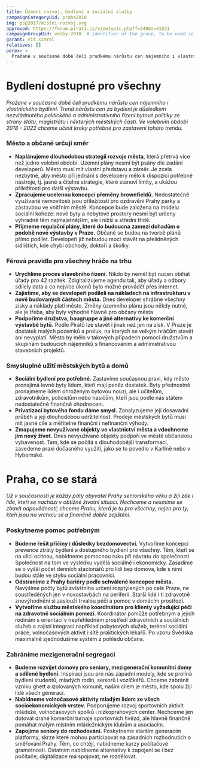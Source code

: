```yaml
---
title: Územní rozvoj, bydlení a sociální služby
campaignCategoryUid: praha2018
img: psp2017/mistni-rozvoj.svg
approved: https://forum.pirati.cz/viewtopic.php?f=349&t=41531
campaignGroupUid: volby-2018  # identifier of the group, to be used in program point
garant: vit.simral
relatives: []
perex: >
  Pražané v současné době čelí prudkému nárůstu cen nájemního i vlastnického bydlení. Trend nárůstu cen za bydlení je důsledkem nezvládnutého politického a administrativního řízení bytové politiky ze strany státu, magistrátu i některých městských částí. Ve volebním období 2018 - 2022 chceme učinit kroky potřebné pro zastavení tohoto trendu.
---
```


# Bydlení dostupné pro všechny

*Pražané v současné době čelí prudkému nárůstu cen nájemního i vlastnického bydlení. Trend nárůstu cen za bydlení je důsledkem nezvládnutého politického a administrativního řízení bytové politiky ze strany státu, magistrátu i některých městských částí. Ve volebním období 2018 - 2022 chceme učinit kroky potřebné pro zastavení tohoto trendu.*

### Město a občané určují směr
* **Naplánujeme dlouhodobou strategii rozvoje města**, která přetrvá více než jedno
volební období. Uzemní plány nesmí být psány dle zadání developerů. Město musí
mít vlastní představu a záměr. Je zcela nezbytné, aby město při jednání s developery
mělo k dispozici potřebné nástroje, tj. jasné a čitelné strategie, které stanoví limity, a
ukážou příležitosti pro další výstavbu.
* **Zpracujeme ucelenou koncepci přeměny brownfieldů.** Nedostatečně využívané
nemovitosti jsou příležitostí pro ozdravění Prahy parky a zástavbou ve vnitřním
městě. Koncepce bude založena na modelu sociální koheze: nové byty a nebytové
prostory nesmí být určeny výhradně těm nejmajetnějším, ale i nižší a střední třídě.
* **Přijmeme regulační plány, které do budoucna zamezí dohadům o podobě nové výstavby v Praze.** Občané se budou na tvorbě plánů přímo podílet. Developeři již
nebudou moci stavět na přelidněných sídlištích, kde chybí obchody, doktoři a školky.

### Férová pravidla pro všechny hráče na trhu
* **Urychlíme proces stavebního řízení.** Nikdo by neměl být nucen obíhat úřady pro
42 razítek. Zdigitalizujeme agendu tak, aby úřady a odbory sdílely data a co nejvíce
úkonů bylo možné provádět přes internet.
* **Zajistíme, aby se developeři podíleli na nákladech na infrastrukturu v nově budovaných částech města.** Dnes developer shrábne všechny zisky a náklady platí
město. Změny územního plánu jsou někdy nutné, ale je třeba, aby byly výhodné
hlavně pro občany města
* **Podpoříme družstva, baugruppe a jiné alternativy ke komerční výstavbě bytů.**
Podle Pirátů lze stavět i jinak než jen na zisk. V Praze je dostatek malých pozemků a
proluk, na kterých se velkým hráčům stavět ani nevyplatí. Město by mělo v takových
případech pomoci družstvům a skupinám budoucích nájemníků s financováním a
administrativou stavebních projektů.

### Smysluplné užití městských bytů a domů
* **Sociální bydlení pro potřebné.** Zastavíme současnou praxi, kdy město pronajímá
levně byty lidem, kteří mají peněz dostatek. Byty přednostně pronajmeme lidem
ohroženým bytovou nouzí, ale i učitelům, zdravotníkům, policistům nebo hasičům,
kteří jsou podle nás státem nedostatečně finančně ohodnoceni.
* **Privatizaci bytového fondu dáme smysl.** Zanalyzujeme její dosavadní průběh a její
dlouhodobou udržitelnost. Prodeje městských bytů musí mít jasné cíle a měřitelné
finanční i nefinanční výhody.
* **Zmapujeme nevyužívané objekty ve vlastnictví města a vdechneme jim nový život.** Dnes nevyužívané objekty podpoří ve městě občanskou vybavenost. Tam, kde
se počítá s dlouhodobější transformací, zavedeme praxi dočasného využití, jako se
to povedlo v Karlíně nebo v Hybernské.

# Praha, co se stará
*Už v současnosti je každý pátý obyvatel Prahy seniorského věku a žijí zde i lidé, kteří
se nachází v obtížné životní situaci. Nechceme a nesmíme se zbavit odpovědnosti;
chceme Prahu, která je tu pro všechny, nejen pro ty, kteří jsou na vrcholu sil a
finančně dobře zajištěni.*

### Poskytneme pomoc potřebným
* **Budeme řešit příčiny i důsledky bezdomovectví.** Vytvoříme koncepci prevence
ztráty bydlení a dostupného bydlení pro všechny. Těm, kteří se na ulici ocitnou,
nabídneme pomocnou ruku při návratu do společnosti. Společnost na tom ve
výsledku vydělá sociálně i ekonomicky. Zasadíme se o vyšší počet denních
stacionářů pro lidi bez domova, kde s nimi budou stále ve styku sociální pracovníci.
* **Odstraníme z Prahy bariéry podle schválené koncepce města.** Navýšíme počty
bytů zvláštního určení rozptýlených po celé Praze, ne soustředěných jen v
novostavbách na periferii. Starší lidé i ti zdravotně znevýhodnění si zaslouží trvalou
péči a pomoc v domácím prostředí.
* **Vytvoříme službu městského koordinátora pro klienty vyžadující péči na zdravotně sociálním pomezí.** Koordinátor pomůže potřebným a jejich rodinám s orientací v nepřehledném prostředí zdravotních a sociálních služeb a zajistí integraci například pobytových služeb, terénní sociální práce, volnočasových aktivit i sítě praktických lékařů. Po vzoru Švédska maximálně zjednodušíme systém z pohledu občana.

### Zabráníme mezigenerační segregaci
* **Budeme rozvíjet domovy pro seniory, mezigenerační komunitní domy a sdílené bydlení.** Inspirací jsou pro nás západní modely, kde se prolíná bydlení studentů,
mladých rodin, seniorů i vozíčkářů. Chceme zabránit vzniku ghett a izolovaných komunit, naším cílem je město, kde spolu žijí lidé všech generací.
* **Nabídneme volnočasové aktivity mladým lidem ze všech socioekonomických vrstev.** Podporujeme rozvoj sportovních aktivit mládeže, volnočasových spolků i nízkoprahových center. Nechceme jen dotovat drahé komerční turnaje sportovních hvězd, ale hlavně finančně pomáhat malým místním mládežnickým klubům a asociacím.
* **Zapojíme seniory do rozhodování.** Poskytneme starším generacím platformy, skrze které mohou participovat na zásadních rozhodnutích o směřování Prahy. Těm,
co chtějí, nabídneme kurzy počítačové gramotnosti. Ostatním nabídneme alternativy
k zapojení se i bez počítače; digitalizace má spojovat, ne rozdělovat.

